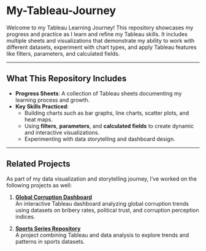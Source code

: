 # My-Tableau-Journey

Welcome to my Tableau Learning Journey! This repository showcases my progress and practice as I learn and refine my Tableau skills. It includes multiple sheets and visualizations that demonstrate my ability to work with different datasets, experiment with chart types, and apply Tableau features like filters, parameters, and calculated fields.

---

## What This Repository Includes

- **Progress Sheets**: A collection of Tableau sheets documenting my learning process and growth.
- **Key Skills Practiced**:
  - Building charts such as bar graphs, line charts, scatter plots, and heat maps.
  - Using **filters**, **parameters**, and **calculated fields** to create dynamic and interactive visualizations.
  - Experimenting with data storytelling and dashboard design.

---
##  Related Projects

As part of my data visualization and storytelling journey, I’ve worked on the following projects as well:

1. **[Global Corruption Dashboard](https://github.com/Adil-14/Global-Corruption-Dashboard)**  
   An interactive Tableau dashboard analyzing global corruption trends using datasets on bribery rates, political trust, and corruption perception indices.

2. **[Sports Series Repository](https://github.com/Adil-14/Sport-Series)**  
   A project combining Tableau and data analysis to explore trends and patterns in sports datasets.
